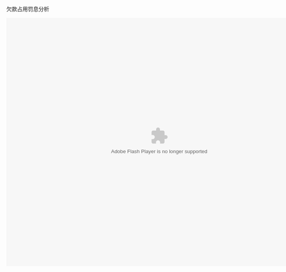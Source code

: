 欠款占用罚息分析

<embed src="http://resource.3cwdb.com/kailong-donghua/V410301201106010200.swf" width="800" height="650"  pluginspage="http://www.macromedia.com/go/getflashplayer" 
type="application/x-shockwave-flash" ></embed>
